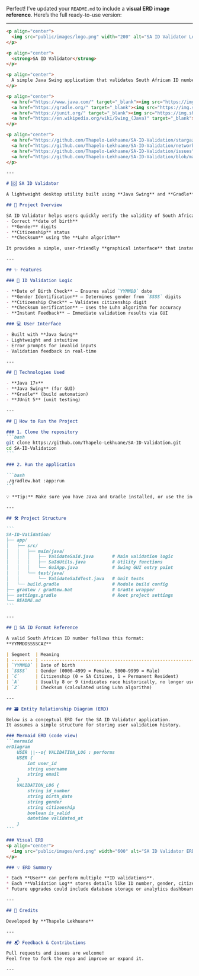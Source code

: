 Perfect! I’ve updated your `README.md` to include a **visual ERD image reference**. Here’s the full ready-to-use version:

---

````markdown
<p align="center">
  <img src="public/images/logo.png" width="200" alt="SA ID Validator Logo" />
</p>

<p align="center">
  <strong>SA ID Validator</strong>
</p>

<p align="center">
  A simple Java Swing application that validates South African ID numbers based on official structure and checksum rules.
</p>

<p align="center">
  <a href="https://www.java.com/" target="_blank"><img src="https://img.shields.io/badge/Java-007396?style=for-the-badge&logo=java&logoColor=white" alt="Java" /></a>
  <a href="https://gradle.org/" target="_blank"><img src="https://img.shields.io/badge/Gradle-02303A?style=for-the-badge&logo=gradle&logoColor=white" alt="Gradle" /></a>
  <a href="https://junit.org/" target="_blank"><img src="https://img.shields.io/badge/JUnit-25A162?style=for-the-badge&logo=junit5&logoColor=white" alt="JUnit" /></a>
  <a href="https://en.wikipedia.org/wiki/Swing_(Java)" target="_blank"><img src="https://img.shields.io/badge/Java%20Swing-5382A1?style=for-the-badge&logo=java&logoColor=white" alt="Java Swing" /></a>
</p>

<p align="center">
  <a href="https://github.com/Thapelo-Lekhuane/SA-ID-Validation/stargazers" target="_blank"><img src="https://img.shields.io/github/stars/Thapelo-Lekhuane/SA-ID-Validation?style=social" alt="Stars" /></a>
  <a href="https://github.com/Thapelo-Lekhuane/SA-ID-Validation/network" target="_blank"><img src="https://img.shields.io/github/forks/Thapelo-Lekhuane/SA-ID-Validation?style=social" alt="Forks" /></a>
  <a href="https://github.com/Thapelo-Lekhuane/SA-ID-Validation/issues" target="_blank"><img src="https://img.shields.io/github/issues/Thapelo-Lekhuane/SA-ID-Validation" alt="Issues" /></a>
  <a href="https://github.com/Thapelo-Lekhuane/SA-ID-Validation/blob/main/LICENSE" target="_blank"><img src="https://img.shields.io/github/license/Thapelo-Lekhuane/SA-ID-Validation" alt="License" /></a>
</p>

---

# 🆔 SA ID Validator

A lightweight desktop utility built using **Java Swing** and **Gradle** that validates South African ID numbers for correctness and structure based on official rules.

## 🎯 Project Overview

SA ID Validator helps users quickly verify the validity of South African ID numbers by checking:
- Correct **date of birth**
- **Gender** digits
- **Citizenship** status
- **Checksum** using the **Luhn algorithm**

It provides a simple, user-friendly **graphical interface** that instantly confirms whether an entered ID number is valid or not.

---

## ✨ Features

### 🧩 ID Validation Logic

- **Date of Birth Check** – Ensures valid `YYMMDD` date  
- **Gender Identification** – Determines gender from `SSSS` digits  
- **Citizenship Check** – Validates citizenship digit  
- **Checksum Verification** – Uses the Luhn algorithm for accuracy  
- **Instant Feedback** – Immediate validation results via GUI  

### 💻 User Interface

- Built with **Java Swing**  
- Lightweight and intuitive  
- Error prompts for invalid inputs  
- Validation feedback in real-time  

---

## 🧰 Technologies Used

- **Java 17+**  
- **Java Swing** (for GUI)  
- **Gradle** (build automation)  
- **JUnit 5** (unit testing)  

---

## 🚀 How to Run the Project

### 1. Clone the repository
```bash
git clone https://github.com/Thapelo-Lekhuane/SA-ID-Validation.git
cd SA-ID-Validation
```

### 2. Run the application

```bash
./gradlew.bat :app:run
```

💡 **Tip:** Make sure you have Java and Gradle installed, or use the included Gradle Wrapper (`gradlew.bat`).

---

## 🛠️ Project Structure

```
SA-ID-Validation/
├── app/
│   ├── src/
│   │   ├── main/java/
│   │   │   ├── ValidateSaId.java       # Main validation logic
│   │   │   ├── SaIdUtils.java          # Utility functions
│   │   │   └── GuiApp.java             # Swing GUI entry point
│   │   └── test/java/
│   │       └── ValidateSaIdTest.java   # Unit tests
│   └── build.gradle                    # Module build config
├── gradlew / gradlew.bat               # Gradle wrapper
├── settings.gradle                     # Root project settings
└── README.md
```

---

## 📄 SA ID Format Reference

A valid South African ID number follows this format:
**YYMMDDSSSSCAZ**

| Segment  | Meaning                                                      |
| -------- | ------------------------------------------------------------ |
| `YYMMDD` | Date of birth                                                |
| `SSSS`   | Gender (0000–4999 = Female, 5000–9999 = Male)                |
| `C`      | Citizenship (0 = SA Citizen, 1 = Permanent Resident)         |
| `A`      | Usually 8 or 9 (indicates race historically, no longer used) |
| `Z`      | Checksum (calculated using Luhn algorithm)                   |

---

## 🗃️ Entity Relationship Diagram (ERD)

Below is a conceptual ERD for the SA ID Validator application.
It assumes a simple structure for storing user validation history.

### Mermaid ERD (code view)
```mermaid
erDiagram
    USER ||--o{ VALIDATION_LOG : performs
    USER {
        int user_id
        string username
        string email
    }
    VALIDATION_LOG {
        string id_number
        string birth_date
        string gender
        string citizenship
        boolean is_valid
        datetime validated_at
    }
```

### Visual ERD
<p align="center">
  <img src="public/images/erd.png" width="600" alt="SA ID Validator ERD" />
</p>

### 💡 ERD Summary

* Each **User** can perform multiple **ID validations**.
* Each **Validation Log** stores details like ID number, gender, citizenship, and validity result.
* Future upgrades could include database storage or analytics dashboards.

---

## 🙌 Credits

Developed by **Thapelo Lekhuane**

---

## 📬 Feedback & Contributions

Pull requests and issues are welcome!  
Feel free to fork the repo and improve or expand it.

---



